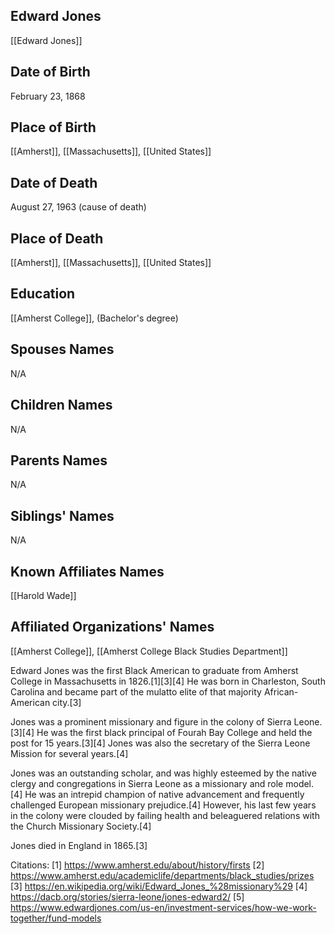 ## Edward Jones
[[Edward Jones]]
## Date of Birth
February 23, 1868
## Place of Birth
[[Amherst]], [[Massachusetts]], [[United States]]
## Date of Death
August 27, 1963 (cause of death)
## Place of Death
[[Amherst]], [[Massachusetts]], [[United States]]
## Education
[[Amherst College]], (Bachelor's degree)
## Spouses Names
N/A
## Children Names
N/A
## Parents Names
N/A
## Siblings' Names
N/A
## Known Affiliates Names
[[Harold Wade]]
## Affiliated Organizations' Names
[[Amherst College]], [[Amherst College Black Studies Department]]

Edward Jones was the first Black American to graduate from Amherst College in Massachusetts in 1826.[1][3][4] He was born in Charleston, South Carolina and became part of the mulatto elite of that majority African-American city.[3] 

Jones was a prominent missionary and figure in the colony of Sierra Leone.[3][4] He was the first black principal of Fourah Bay College and held the post for 15 years.[3][4] Jones was also the secretary of the Sierra Leone Mission for several years.[4]

Jones was an outstanding scholar, and was highly esteemed by the native clergy and congregations in Sierra Leone as a missionary and role model.[4] He was an intrepid champion of native advancement and frequently challenged European missionary prejudice.[4] However, his last few years in the colony were clouded by failing health and beleaguered relations with the Church Missionary Society.[4]

Jones died in England in 1865.[3]

Citations:
[1] https://www.amherst.edu/about/history/firsts
[2] https://www.amherst.edu/academiclife/departments/black_studies/prizes
[3] https://en.wikipedia.org/wiki/Edward_Jones_%28missionary%29
[4] https://dacb.org/stories/sierra-leone/jones-edward2/
[5] https://www.edwardjones.com/us-en/investment-services/how-we-work-together/fund-models